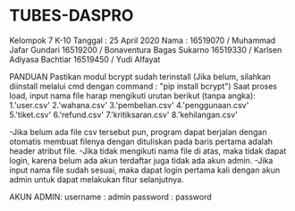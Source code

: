 # TUBES-DASPRO
Kelompok 7 K-10
Tanggal : 25 April 2020
Nama : 
16519070 / Muhammad Jafar Gundari
16519200 / Bonaventura Bagas Sukarno 
16519330 / Karlsen Adiyasa Bachtiar 
16519450 / Yudi Alfayat

PANDUAN
Pastikan modul bcrypt sudah terinstall
(Jika belum, silahkan diinstall melalui cmd dengan command : "pip install bcrypt")
Saat proses load, input nama file harap mengikuti urutan berikut (tanpa angka):
1.'user.csv'
2.'wahana.csv'
3.'pembelian.csv'
4.'penggunaan.csv'
5.'tiket.csv'
6.'refund.csv'
7.'kritiksaran.csv'
8.'kehilangan.csv'

-Jika belum ada file csv tersebut pun, program dapat berjalan dengan otomatis membuat filenya dengan dituliskan pada baris pertama adalah    header atribut file.
-Jika tidak mengikuti nama file di atas, maka tidak dapat login, karena belum ada akun terdaftar juga tidak ada akun admin.
-Jika input nama file sudah sesuai, maka dapat login pertama kali dengan akun admin untuk dapat melakukan fitur selanjutnya.

AKUN ADMIN:
username : admin
password : password

